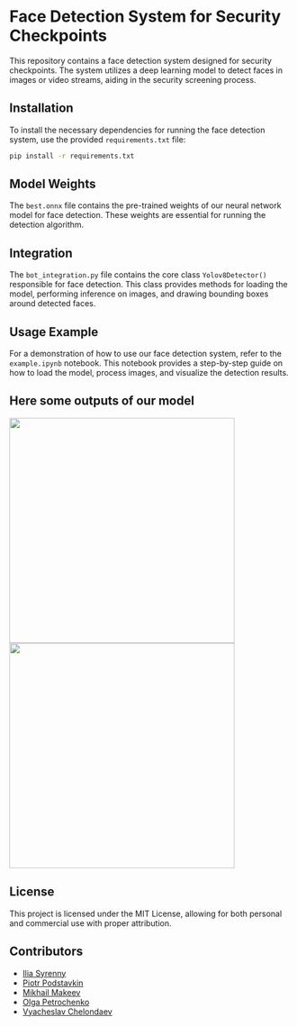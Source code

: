 # Face Detection System for Security Checkpoints

This repository contains a face detection system designed for security checkpoints. The system utilizes a deep learning model to detect faces in images or video streams, aiding in the security screening process.

## Installation

To install the necessary dependencies for running the face detection system, use the provided `requirements.txt` file:

```bash
pip install -r requirements.txt
```

## Model Weights

The `best.onnx` file contains the pre-trained weights of our neural network model for face detection. These weights are essential for running the detection algorithm.

## Integration

The `bot_integration.py` file contains the core class `Yolov8Detector()` responsible for face detection. This class provides methods for loading the model, performing inference on images, and drawing bounding boxes around detected faces.

## Usage Example

For a demonstration of how to use our face detection system, refer to the `example.ipynb` notebook. This notebook provides a step-by-step guide on how to load the model, process images, and visualize the detection results.

## Here some outputs of our model
<img src="assets/video_example_1.gif" width="400"/> <img src="assets/video_example_2.gif" width="400"/>

## License

This project is licensed under the MIT License, allowing for both personal and commercial use with proper attribution.

## Contributors

- [Ilia Syrenny](https://github.com/Syrenny)
- [Piotr Podstavkin](https://github.com/pritor)
- [Mikhail Makeev](https://github.com/kramdm)
- [Olga Petrochenko](https://github.com/odheL42)
- [Vyacheslav Chelondaev](https://github.com/VChelondaev)

